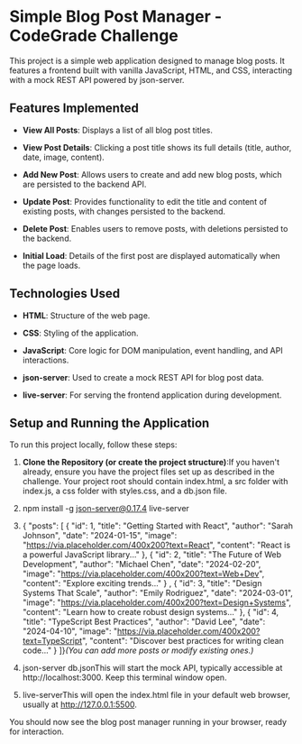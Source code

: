 Simple Blog Post Manager - CodeGrade Challenge
==============================================

This project is a simple web application designed to manage blog posts. It features a frontend built with vanilla JavaScript, HTML, and CSS, interacting with a mock REST API powered by json-server.

Features Implemented
--------------------

*   **View All Posts**: Displays a list of all blog post titles.
    
*   **View Post Details**: Clicking a post title shows its full details (title, author, date, image, content).
    
*   **Add New Post**: Allows users to create and add new blog posts, which are persisted to the backend API.
    
*   **Update Post**: Provides functionality to edit the title and content of existing posts, with changes persisted to the backend.
    
*   **Delete Post**: Enables users to remove posts, with deletions persisted to the backend.
    
*   **Initial Load**: Details of the first post are displayed automatically when the page loads.
    

Technologies Used
-----------------

*   **HTML**: Structure of the web page.
    
*   **CSS**: Styling of the application.
    
*   **JavaScript**: Core logic for DOM manipulation, event handling, and API interactions.
    
*   **json-server**: Used to create a mock REST API for blog post data.
    
*   **live-server**: For serving the frontend application during development.
    

Setup and Running the Application
---------------------------------

To run this project locally, follow these steps:

1.  **Clone the Repository (or create the project structure)**:If you haven't already, ensure you have the project files set up as described in the challenge. Your project root should contain index.html, a src folder with index.js, a css folder with styles.css, and a db.json file.
    
2.  npm install -g json-server@0.17.4 live-server
    
3.  { "posts": \[ { "id": 1, "title": "Getting Started with React", "author": "Sarah Johnson", "date": "2024-01-15", "image": "https://via.placeholder.com/400x200?text=React", "content": "React is a powerful JavaScript library..." }, { "id": 2, "title": "The Future of Web Development", "author": "Michael Chen", "date": "2024-02-20", "image": "https://via.placeholder.com/400x200?text=Web+Dev", "content": "Explore exciting trends..." } , { "id": 3, "title": "Design Systems That Scale", "author": "Emily Rodriguez", "date": "2024-03-01", "image": "https://via.placeholder.com/400x200?text=Design+Systems", "content": "Learn how to create robust design systems..." }, { "id": 4, "title": "TypeScript Best Practices", "author": "David Lee", "date": "2024-04-10", "image": "https://via.placeholder.com/400x200?text=TypeScript", "content": "Discover best practices for writing clean code..." } \]}_(You can add more posts or modify existing ones.)_
    
4.  json-server db.jsonThis will start the mock API, typically accessible at http://localhost:3000. Keep this terminal window open.
    
5.  live-serverThis will open the index.html file in your default web browser, usually at http://127.0.0.1:5500.
    

You should now see the blog post manager running in your browser, ready for interaction.